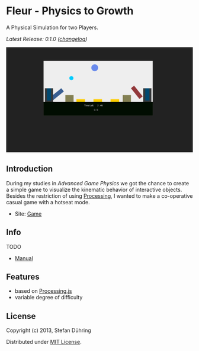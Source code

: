 Fleur - Physics to Growth
=========================

A Physical Simulation for two Players.

_Latest Release: 0.1.0 ([changelog](https://github.com/Autarc/Fleur/blob/master/HISTORY.md))_

![Fleur](https://github.com/Autarc/Fleur/raw/master/material/v0.1.5_2013-04-14.png)


## Introduction

During my studies in _Advanced Game Physics_ we got the chance to create a simple game to visualize
the kinematic behavior of interactive objects. Besides the restriction of using [Processing](https://en.wikipedia.org/wiki/Processing.js), I wanted to make a co-operative casual game with a hotseat mode.

- Site: [Game](https://fleur.github.io)


## Info

TODO

- [Manual](https://github.com/Autarc/Fleur/blob/master/material/MANUAL.md)



## Features

- based on [Processing.js](http://processingjs.org/)
- variable degree of difficulty


## License

Copyright (c) 2013, Stefan Dühring

Distributed under [MIT License](https://github.com/Autarc/Fleur/blob/master/LICENSE).
